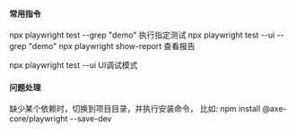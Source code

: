 #### 常用指令
npx playwright test --grep "demo"  执行指定测试
npx playwright test --ui --grep "demo"
npx playwright show-report 查看报告

npx playwright test --ui UI调试模式

#### 问题处理
缺少某个依赖时，切换到项目目录，并执行安装命令， 比如: npm install @axe-core/playwright --save-dev


